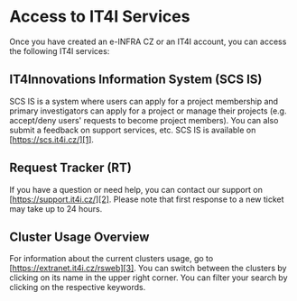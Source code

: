 # Access to IT4I Services

Once you have created an e-INFRA CZ or an IT4I account, you can access the following IT4I services:

## IT4Innovations Information System (SCS IS)

SCS IS is a system where users can apply for a project membership and primary investigators can apply for a project
or manage their projects (e.g. accept/deny users' requests to become project members).
You can also submit a feedback on support services, etc. SCS IS is available on [https://scs.it4i.cz/][1].

## Request Tracker (RT)

If you have a question or need help, you can contact our support on [https://support.it4i.cz/][2].
Please note that first response to a new ticket may take up to 24 hours.

## Cluster Usage Overview

For information about the current clusters usage, go to [https://extranet.it4i.cz/rsweb][3].
You can switch between the clusters by clicking on its name in the upper right corner.
You can filter your search by clicking on the respective keywords.

[1]: https://scs.it4i.cz/
[2]: https://support.it4i.cz/
[3]: https://extranet.it4i.cz/rsweb
